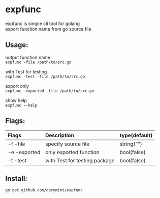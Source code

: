 expfunc
=======
expfunc is simple cli tool for golang  
export function name from go source file


Usage:
------
output function name:  
`expfunc -file /path/to/src.go`

with Test for testing  
`expfunc -test -file /path/to/src.go`

export only  
`expfunc -exported -file /path/to/src.go`

show help  
`expfunc --help`


Flags:
------
| Flags | Description | type(default) |
| :---- | :---------- | :------ |
| -f -file  | specify source file | string("") |
| -e -exported  | only exported function | bool(false) |
| -t -test  | with Test for testing package | bool(false) |


Install:
--------
`go get github.com/dorymint/expfunc`


